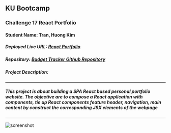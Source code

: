 


## KU Bootcamp  
### Challenge 17 React Portfolio
#### Student Name: Tran, Huong Kim 

##### Deployed Live URL: [React Portfolio](https://ttkhscriptpoetry.github.io/kubootcamp_challenge_17_module_20_react_portfolio/)
 

##### Repository: [Budget Tracker Github Repository](https://github.com/TTKHScriptPoetry/kubootcamp_challenge_17_module_20_react_portfolio)
 
 
##### Project Description:
---------------------------------------------------------------------------------------------------------
##### This project is about building a SPA React based personal portfolio website. The objective are to compose a React application with components, tie up React components feature header, navigation, main content by construct the corresponding JSX elements of the webpage

---------------------------------------------------------------------------------------------------------
![screenshot](https://user-images.githubusercontent.com/100046315/168522584-e556d3f6-d68c-48df-ad28-d59c585fece9.jpg)
